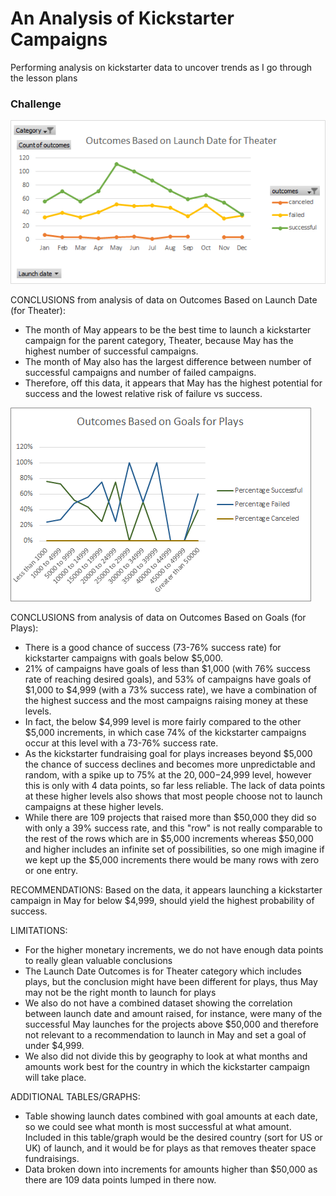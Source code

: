 # An Analysis of Kickstarter Campaigns
Performing analysis on kickstarter data to uncover trends as I go through the lesson plans
### Challenge

![](Outcomes_Based_on_Launch_Date.png)

CONCLUSIONS from analysis of data on Outcomes Based on Launch Date (for Theater):
- The month of May appears to be the best time to launch a kickstarter campaign for the parent category, Theater, because May has the highest number of successful campaigns.
- The month of May also has the largest difference between number of successful campaigns and number of failed campaigns.  
- Therefore, off this data, it appears that May has the highest potential for success and the lowest relative risk of failure vs success.

![](Outcomes_Based_on_Goals.png)

CONCLUSIONS from analysis of data on Outcomes Based on Goals (for Plays):
- There is a good chance of success (73-76% success rate) for kickstarter campaigns with goals below $5,000.
- 21% of campaigns have goals of less than $1,000 (with 76% success rate of reaching desired goals), and 53% of campaigns have goals of $1,000 to $4,999 (with a 73% success rate), we have a combination of the highest success and the most campaigns raising money at these levels.
- In fact, the below $4,999 level is more fairly compared to the other $5,000 increments, in which case 74% of the kickstarter campaigns occur at this level with a 73-76% success rate.
- As the kickstarter fundraising goal for plays increases beyond $5,000 the chance of success declines and becomes more unpredictable and random, with a spike up to 75% at the $20,000-$24,999 level, however this is only with 4 data points, so far less reliable.  The lack of data points at these higher levels also shows that most people choose not to launch campaigns at these higher levels.
- While there are 109 projects that raised more than $50,000 they did so with only a 39% success rate, and this "row" is not really comparable to the rest of the rows which are in $5,000 increments whereas $50,000 and higher includes an infinite set of possibilities, so one migh imagine if we kept up the $5,000 increments there would be many rows with zero or one entry.

RECOMMENDATIONS: Based on the data, it appears launching a kickstarter campaign in May for below $4,999, should yield the highest probability of success.

LIMITATIONS: 
- For the higher monetary increments, we do not have enough data points to really glean valuable conclusions
- The Launch Date Outcomes is for Theater category which includes plays, but the conclusion might have been different for plays, thus May may not be the right month to launch for plays
- We also do not have a combined dataset showing the correlation between launch date and amount raised, for instance, were many of the successful May launches for the projects above $50,000 and therefore not relevant to a recommendation to launch in May and set a goal of under $4,999.
- We also did not divide this by geography to look at what months and amounts work best for the country in which the kickstarter campaign will take place.

ADDITIONAL TABLES/GRAPHS:
- Table showing launch dates combined with goal amounts at each date, so we could see what month is most successful at what amount.  Included in this table/graph would be the desired country (sort for US or UK) of launch, and it would be for plays as that removes theater space fundraisings.
- Data broken down into increments for amounts higher than $50,000 as there are 109 data points lumped in there now.
